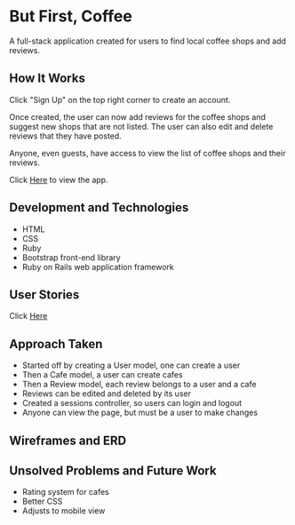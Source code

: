 # But First, Coffee
A full-stack application created for users to find local coffee shops and add reviews.
## How It Works
Click "Sign Up" on the top right corner to create an account.

Once created, the user can now add reviews for the coffee shops and suggest new shops that are not listed. The user can also edit and delete reviews that they have posted.

Anyone, even guests, have access to view the list of coffee shops and their reviews. 

Click [Here](https://infinite-earth-17922.herokuapp.com/cafes) to view the app.

## Development and Technologies
- HTML
- CSS
- Ruby
- Bootstrap front-end library
- Ruby on Rails web application framework

## User Stories

Click [Here](https://trello.com/b/C6ivbAAa/app-project)

## Approach Taken
- Started off by creating a User model, one can create a user 
- Then a Cafe model, a user can create cafes
- Then a Review model, each review belongs to a user and a cafe
- Reviews can be edited and deleted by its user
- Created a sessions controller, so users can login and logout
- Anyone can view the page, but must be a user to make changes

## Wireframes and ERD

## Unsolved Problems and Future Work
- Rating system for cafes
- Better CSS
- Adjusts to mobile view
